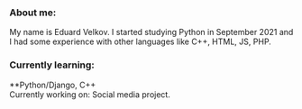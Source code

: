 <h3>About me:</h3>
<p>My name is Eduard Velkov. I started studying Python in September 2021 and I had some experience with other languages like C++, HTML, JS, PHP.</p>
<h3>Currently learning:</h3>
**Python/Django, C++

<br>
Currently working on: Social media project.
